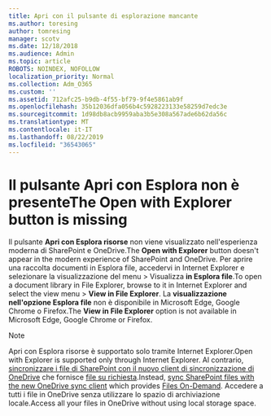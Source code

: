 ```yaml
---
title: Apri con il pulsante di esplorazione mancante
ms.author: toresing
author: tomresing
manager: scotv
ms.date: 12/18/2018
ms.audience: Admin
ms.topic: article
ROBOTS: NOINDEX, NOFOLLOW
localization_priority: Normal
ms.collection: Adm_O365
ms.custom: ''
ms.assetid: 712afc25-b9db-4f55-bf79-9f4e5861ab9f
ms.openlocfilehash: 35b12036dfa056b4c5928223133e58259d7edc3e
ms.sourcegitcommit: 1d98db8acb9959aba3b5e308a567ade6b62da56c
ms.translationtype: MT
ms.contentlocale: it-IT
ms.lasthandoff: 08/22/2019
ms.locfileid: "36543065"
---
```

# <a name="the-open-with-explorer-button-is-missing"></a><span data-ttu-id="252e8-102">Il pulsante Apri con Esplora non è presente</span><span class="sxs-lookup"><span data-stu-id="252e8-102">The Open with Explorer button is missing</span></span>

<span data-ttu-id="252e8-103">Il pulsante **Apri con Esplora risorse** non viene visualizzato nell'esperienza moderna di SharePoint e OneDrive.</span><span class="sxs-lookup"><span data-stu-id="252e8-103">The **Open with Explorer** button doesn't appear in the modern experience of SharePoint and OneDrive.</span></span> <span data-ttu-id="252e8-104">Per aprire una raccolta documenti in Esplora file, accedervi in Internet Explorer e selezionare la visualizzazione del menu \> Visualizza **in Esplora file**.</span><span class="sxs-lookup"><span data-stu-id="252e8-104">To open a document library in File Explorer, browse to it in Internet Explorer and select the view menu \> **View in File Explorer**.</span></span> <span data-ttu-id="252e8-105">La **visualizzazione nell'opzione Esplora file** non è disponibile in Microsoft Edge, Google Chrome o Firefox.</span><span class="sxs-lookup"><span data-stu-id="252e8-105">The **View in File Explorer** option is not available in Microsoft Edge, Google Chrome or Firefox.</span></span> 
  
> [!NOTE]
> <span data-ttu-id="252e8-106">Apri con Esplora risorse è supportato solo tramite Internet Explorer.</span><span class="sxs-lookup"><span data-stu-id="252e8-106">Open with Explorer is supported only through Internet Explorer.</span></span> <span data-ttu-id="252e8-107">Al contrario, [sincronizzare i file di SharePoint con il nuovo client di sincronizzazione di OneDrive](https://support.office.com/article/6de9ede8-5b6e-4503-80b2-6190f3354a88.aspx) che fornisce [file su richiesta](https://support.office.com/article/0e6860d3-d9f3-4971-b321-7092438fb38e.aspx).</span><span class="sxs-lookup"><span data-stu-id="252e8-107">Instead, [sync SharePoint files with the new OneDrive sync client](https://support.office.com/article/6de9ede8-5b6e-4503-80b2-6190f3354a88.aspx) which provides [Files On-Demand](https://support.office.com/article/0e6860d3-d9f3-4971-b321-7092438fb38e.aspx).</span></span> <span data-ttu-id="252e8-108">Accedere a tutti i file in OneDrive senza utilizzare lo spazio di archiviazione locale.</span><span class="sxs-lookup"><span data-stu-id="252e8-108">Access all your files in OneDrive without using local storage space.</span></span> 
  

